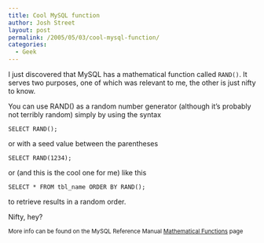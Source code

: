 ```yaml
---
title: Cool MySQL function
author: Josh Street
layout: post
permalink: /2005/05/03/cool-mysql-function/
categories:
  - Geek
---
```

I just discovered that MySQL has a mathematical function called `RAND()`. It serves two purposes, one of which was relevant to me, the other is just nifty to know.

You can use RAND() as a random number generator (although it&#8217;s probably not terribly random) simply by using the syntax

`SELECT RAND();`

or with a seed value between the parentheses

`SELECT RAND(1234);`

or (and this is the cool one for me) like this

`SELECT * FROM tbl_name ORDER BY RAND();`

to retrieve results in a random order.

Nifty, hey?

<small>More info can be found on the MySQL Reference Manual <a href="http://dev.mysql.com/doc/mysql/en/mathematical-functions.html">Mathematical Functions</a> page</small>